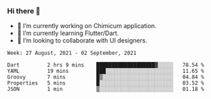 ### Hi there 👋

<!--
**devcat37/devcat37** is a ✨ _special_ ✨ repository because its `README.md` (this file) appears on your GitHub profile.-->


- 🔭 I’m currently working on Chimicum application.
- 🌱 I’m currently learning Flutter/Dart.
- 👯 I’m looking to collaborate with UI designers.
<!-- - 🤔 I’m looking for help with ... -->

<!--START_SECTION:waka-->
```text
Week: 27 August, 2021 - 02 September, 2021

Dart         2 hrs 9 mins    ███████████████████▓░░░░░   78.54 % 
YAML         19 mins         ███░░░░░░░░░░░░░░░░░░░░░░   11.65 % 
Groovy       7 mins          █▒░░░░░░░░░░░░░░░░░░░░░░░   04.84 % 
Properties   5 mins          █░░░░░░░░░░░░░░░░░░░░░░░░   03.52 % 
JSON         1 min           ▒░░░░░░░░░░░░░░░░░░░░░░░░   01.18 % 
```
<!--END_SECTION:waka-->
